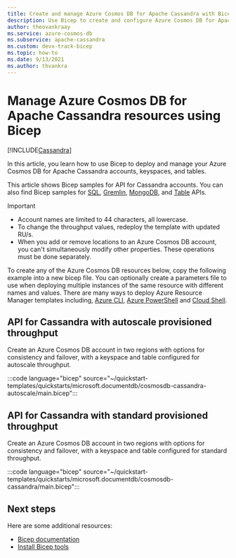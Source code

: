 ```yaml
---
title: Create and manage Azure Cosmos DB for Apache Cassandra with Bicep
description: Use Bicep to create and configure Azure Cosmos DB for Apache Cassandra.
author: theovankraay
ms.service: azure-cosmos-db
ms.subservice: apache-cassandra
ms.custom: devx-track-bicep
ms.topic: how-to
ms.date: 9/13/2021
ms.author: thvankra
---
```


# Manage Azure Cosmos DB for Apache Cassandra resources using Bicep

[!INCLUDE[Cassandra](../includes/appliesto-cassandra.md)]

In this article, you learn how to use Bicep to deploy and manage your Azure Cosmos DB for Apache Cassandra accounts, keyspaces, and tables.

This article shows Bicep samples for API for Cassandra accounts. You can also find Bicep samples for [SQL](../sql/manage-with-bicep.md), [Gremlin](../graph/manage-with-bicep.md), [MongoDB](../mongodb/manage-with-bicep.md), and [Table](../table/manage-with-bicep.md) APIs.

> [!IMPORTANT]
>
> * Account names are limited to 44 characters, all lowercase.
> * To change the throughput values, redeploy the template with updated RU/s.
> * When you add or remove locations to an Azure Cosmos DB account, you can't simultaneously modify other properties. These operations must be done separately.

To create any of the Azure Cosmos DB resources below, copy the following example into a new bicep file. You can optionally create a parameters file to use when deploying multiple instances of the same resource with different names and values. There are many ways to deploy Azure Resource Manager templates including, [Azure CLI](/azure/azure-resource-manager/bicep/deploy-cli), [Azure PowerShell](/azure/azure-resource-manager/bicep/deploy-powershell) and [Cloud Shell](/azure/azure-resource-manager/bicep/deploy-cloud-shell).

<a id="create-autoscale"></a>

## API for Cassandra with autoscale provisioned throughput

Create an Azure Cosmos DB account in two regions with options for consistency and failover, with a keyspace and table configured for autoscale throughput.

:::code language="bicep" source="~/quickstart-templates/quickstarts/microsoft.documentdb/cosmosdb-cassandra-autoscale/main.bicep":::

<a id="create-manual"></a>

## API for Cassandra with standard provisioned throughput

Create an Azure Cosmos DB account in two regions with options for consistency and failover, with a keyspace and table configured for standard throughput.

:::code language="bicep" source="~/quickstart-templates/quickstarts/microsoft.documentdb/cosmosdb-cassandra/main.bicep":::

## Next steps

Here are some additional resources:

* [Bicep documentation](/azure/azure-resource-manager/bicep/)
* [Install Bicep tools](/azure/azure-resource-manager/bicep/install)
